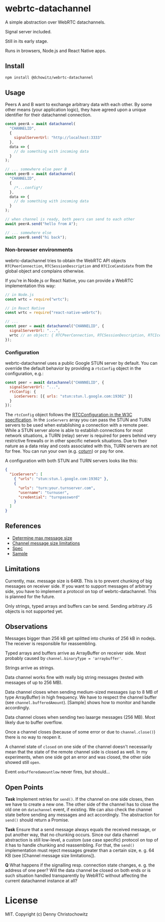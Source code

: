 # webrtc-datachannel

A simple abstraction over WebRTC datachannels.

Signal server included.

Still in its early stage.

Runs in browsers, Node.js and React Native apps.

## Install

```bash
npm install @dchowitz/webrtc-datachannel
```

## Usage

Peers A and B want to exchange arbitrary data with each other. By some other means (your application logic), they have agreed upon a unique identifier for their datachannel connection.

```js
const peerA = await datachannel(
  "CHANNELID",
  {
    signalServerUrl: "http://localhost:3333"
  },
  data => {
    // do something with incoming data
  }
);

// ... somewhere else peer B
const peerB = await datachannel(
  "CHANNELID",
  {
    /*...config*/
  },
  data => {
    // do something with incoming data
  }
);

// when channel is ready, both peers can send to each other
await peerA.send("hello from A");

// ... somewhere else
await peerB.send("hi back");
```

### Non-browser environments

webrtc-datachannel tries to obtain the WebRTC API objects `RTCPeerConnection`, `RTCSessionDescription` and `RTCIceCandidate` from the global object and complains otherwise.

If you're in Node.js or React Native, you can provide a WebRTC implementation this way:

```js
// in Node.js
const wrtc = require("wrtc");

// in React Native
const wrtc = require("react-native-webrtc");

// ...
const peer = await datachannel("CHANNELID", {
  signalServerUrl: "...",
  wrtc // an object: { RTCPeerConnection, RTCSessionDescription, RTCIceCandidate }
});
```

### Configuration

webrtc-datachannel uses a public Google STUN server by default. You can override the default behavior by providing a `rtcConfig` object in the configuration, e.g.:

```js
const peer = await datachannel("CHANNELID", {
  signalServerUrl: "...",
  rtcConfig: {
    iceServers: [{ urls: "stun:stun.l.google.com:19302" }]
  }
});
```

The `rtcConfig` object follows the [RTCConfiguration in the W3C specification](https://cdn.rawgit.com/w3c/webrtc-pc/f4061e8ad0be1b849c863a01ebc391669d92d7f2/webrtc.html#dom-rtcconfiguration). In the `iceServers` array you can pass the STUN and TURN servers to be used when establishing a connection with a remote peer. While a STUN server alone is able to establish connections for most network situations, a TURN (relay) server is required for peers behind very restrictive firewalls or in other specific network situations. Due to their nature as a data relay and costs associated with this, TURN servers are not for free. You can run your own (e.g. [coturn](https://github.com/coturn/coturn)) or pay for one.

A configuration with both STUN and TURN servers looks like this:

```json
{
  "iceServers": [
    { "urls": "stun:stun.l.google.com:19302" },
    {
      "urls": "turn:your.turnserver.com",
      "username": "turnuser",
      "credential": "turnpassword"
    }
  ]
}
```

## References

- [Determine max message size](https://blog.mozilla.org/webrtc/large-data-channel-messages/)
- [Channel message size limitations](https://lgrahl.de/articles/demystifying-webrtc-dc-size-limit.html)
- [Spec](https://cdn.rawgit.com/w3c/webrtc-pc/f4061e8ad0be1b849c863a01ebc391669d92d7f2/webrtc.html#rtcdatachannel)
- [Sample](https://github.com/webrtc/samples/blob/gh-pages/src/content/datachannel/datatransfer/js/main.js)

## Limitations

Currently, max. message size is 64KB. This is to prevent chunking of big messages on receiver side. If you want to support messages of arbitrary side, you have to implement a protocol on top of webrtc-datachannel. This is planned for the future.

Only strings, typed arrays and buffers can be send. Sending arbitrary JS objects is not supported yet.

## Observations

Messages bigger than 256 kB get splitted into chunks of 256 kB in nodejs. The receiver is responsible for reassembling.

Typed arrays and buffers arrive as ArrayBuffer on receiver side. Most probably caused by `channel.binaryType = 'arraybuffer'`.

Strings arrive as strings.

Data channel works fine with really big string messages (tested with messages of up to 256 MB).

Data channel closes when sending medium-sized messages (up to 8 MB of type ArrayBuffer) in high frequency. We have to respect the channel buffer (see `channel.bufferedAmount`). [Sample] shows how to monitor and handle accordingly.

Data channel closes when sending two laaarge messages (256 MB). Most likely due to buffer overflow.

Once a channel closes (because of some error or due to `channel.close()`) there is no way to reopen it.

A channel state of `closed` on one side of the channel doesn't necessarily mean that the state of the remote channel side is closed as well. In my experiments, when one side got an error and was closed, the other side showed still `open`.

Event `onbufferedamountlow` never fires, but should...

## Open Points

**Task** Implement retries for `send()`. If the channel on one side closes, then we have to create a new one. The other side of the channel has to close the old one on `datachannel` event, if existing. We can also check the channel state before sending any messages and act accordingly. The abstraction for `send()` should return a Promise.

**Task** Ensure that a send message always equals the received message, or put another way, that no chunking occurs. Since our data channel abstraction is still low-level, a custom (use case specific) protocol on top of it has to handle chunking and reassembling. For that, the `send()` implementation must reject messages greater than a certain size, e. g. 64 KB (see [Channel message size limitations]).

**Q** What happens if the signalling resp. connection state changes, e. g. the address of one peer? Will the data channel be closed on both ends or is such situation handled transparently by WebRTC without affecting the current datachannel instance at all?

# License

MIT. Copyright (c) Denny Christochowitz
